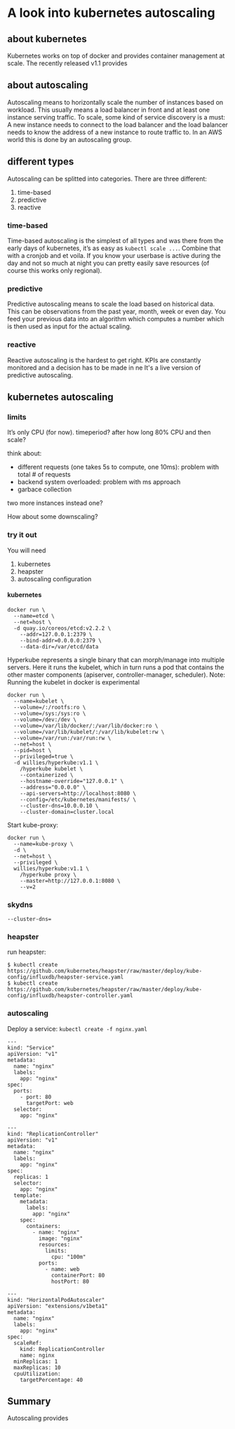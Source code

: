 # A look into kubernetes autoscaling

## about kubernetes
Kubernetes works on top of docker and provides container management at scale. The recently released v1.1 provides

## about autoscaling

Autoscaling means to horizontally scale the number of instances based on workload. This usually means a load balancer in front and at least one instance serving traffic. To scale, some kind of service discovery is a must: A new instance needs to connect to the load balancer and the load balancer needs to know the address of a new instance to route traffic to. In an AWS world this is done by an autoscaling group.

## different types

Autoscaling can be splitted into categories. There are three different:
1. time-based
2. predictive
3. reactive

### time-based
Time-based autoscaling is the simplest of all types and was there from the early days of kubernetes, it’s as easy as `kubectl scale ...`. Combine that with a cronjob and et voila. If you know your userbase is active during the day and not so much at night you can pretty easily save resources (of course this works only regional).

### predictive
Predictive autoscaling means to scale the load based on historical data. This can be observations from the past year, month, week or even day. You feed your previous data into an algorithm which computes a number which is then used as input for the actual scaling.

### reactive
Reactive autoscaling is the hardest to get right. KPIs are constantly monitored and a decision has to be made in ne It's a live version of predictive autoscaling.

## kubernetes autoscaling


### limits
It’s only CPU (for now).
timeperiod? after how long 80% CPU and then scale?

think about:
- different requests (one takes 5s to compute, one 10ms): problem with total # of requests
- backend system overloaded: problem with ms approach
- garbace collection

two more instances instead one?

How about some downscaling?

### try it out
You will need
1. kubernetes
2. heapster
3. autoscaling configuration

#### kubernetes

```
docker run \
  --name=etcd \
  --net=host \
  -d quay.io/coreos/etcd:v2.2.2 \
    --addr=127.0.0.1:2379 \
    --bind-addr=0.0.0.0:2379 \
    --data-dir=/var/etcd/data
```
Hyperkube represents a single binary that can morph/manage into multiple servers. Here it runs the kubelet, which in turn runs a pod that contains the other master components (apiserver, controller-manager, scheduler). Note: Running the kubelet in docker is experimental
```
docker run \
  --name=kubelet \
  --volume=/:/rootfs:ro \
  --volume=/sys:/sys:ro \
  --volume=/dev:/dev \
  --volume=/var/lib/docker/:/var/lib/docker:ro \
  --volume=/var/lib/kubelet/:/var/lib/kubelet:rw \
  --volume=/var/run:/var/run:rw \
  --net=host \
  --pid=host \
  --privileged=true \
  -d willies/hyperkube:v1.1 \
    /hyperkube kubelet \
    --containerized \
    --hostname-override="127.0.0.1" \
    --address="0.0.0.0" \
    --api-servers=http://localhost:8080 \
    --config=/etc/kubernetes/manifests/ \
    --cluster-dns=10.0.0.10 \
    --cluster-domain=cluster.local
```
Start kube-proxy:
```
docker run \
  --name=kube-proxy \
  -d \
  --net=host \
  --privileged \
  willies/hyperkube:v1.1 \
    /hyperkube proxy \
    --master=http://127.0.0.1:8080 \
    --v=2
```

### skydns
```
--cluster-dns=
```
### heapster

run heapster:
```
$ kubectl create https://github.com/kubernetes/heapster/raw/master/deploy/kube-config/influxdb/heapster-service.yaml
$ kubectl create https://github.com/kubernetes/heapster/raw/master/deploy/kube-config/influxdb/heapster-controller.yaml
```
### autoscaling

Deploy a service:
`kubectl create -f nginx.yaml`
```
---
kind: "Service"
apiVersion: "v1"
metadata:
  name: "nginx"
  labels:
    app: "nginx"
spec:
  ports:
    - port: 80
      targetPort: web
  selector:
    app: "nginx"

---
kind: "ReplicationController"
apiVersion: "v1"
metadata:
  name: "nginx"
  labels:
    app: "nginx"
spec:
  replicas: 1
  selector:
    app: "nginx"
  template:
    metadata:
      labels:
        app: "nginx"
    spec:
      containers:
        - name: "nginx"
          image: "nginx"
          resources:
            limits:
              cpu: "100m"
          ports:
            - name: web
              containerPort: 80
              hostPort: 80

---
kind: "HorizontalPodAutoscaler"
apiVersion: "extensions/v1beta1"
metadata:
  name: "nginx"
  labels:
    app: "nginx"
spec:
  scaleRef:
    kind: ReplicationController
    name: nginx
  minReplicas: 1
  maxReplicas: 10
  cpuUtilization:
    targetPercentage: 40

```

## Summary
Autoscaling provides
